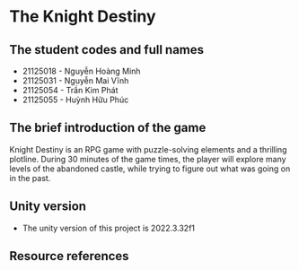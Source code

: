 # The Knight Destiny

## The student codes and full names

- 21125018 - Nguyễn Hoàng Minh
- 21125031 - Nguyễn Mai Vĩnh
- 21125054 - Trần Kim Phát
- 21125055 - Huỳnh Hữu Phúc

## The brief introduction of the game

Knight Destiny is an RPG game with puzzle-solving elements and a thrilling plotline. During 30 minutes of the game times, the player will explore many levels of the abandoned castle, while trying to figure out what was going on in the past.

## Unity version

- The unity version of this project is 2022.3.32f1

## Resource references